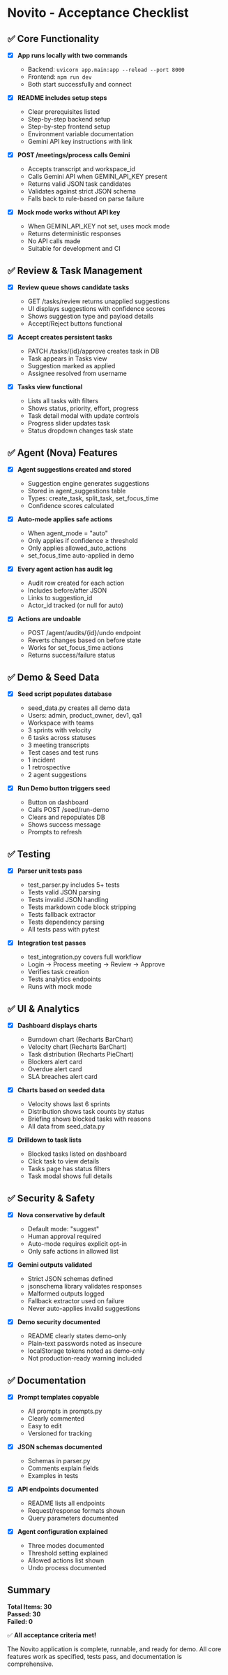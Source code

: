 # Novito - Acceptance Checklist

## ✅ Core Functionality

- [x] **App runs locally with two commands**
  - Backend: `uvicorn app.main:app --reload --port 8000`
  - Frontend: `npm run dev`
  - Both start successfully and connect

- [x] **README includes setup steps**
  - Clear prerequisites listed
  - Step-by-step backend setup
  - Step-by-step frontend setup
  - Environment variable documentation
  - Gemini API key instructions with link

- [x] **POST /meetings/process calls Gemini**
  - Accepts transcript and workspace_id
  - Calls Gemini API when GEMINI_API_KEY present
  - Returns valid JSON task candidates
  - Validates against strict JSON schema
  - Falls back to rule-based on parse failure

- [x] **Mock mode works without API key**
  - When GEMINI_API_KEY not set, uses mock mode
  - Returns deterministic responses
  - No API calls made
  - Suitable for development and CI

## ✅ Review & Task Management

- [x] **Review queue shows candidate tasks**
  - GET /tasks/review returns unapplied suggestions
  - UI displays suggestions with confidence scores
  - Shows suggestion type and payload details
  - Accept/Reject buttons functional

- [x] **Accept creates persistent tasks**
  - PATCH /tasks/{id}/approve creates task in DB
  - Task appears in Tasks view
  - Suggestion marked as applied
  - Assignee resolved from username

- [x] **Tasks view functional**
  - Lists all tasks with filters
  - Shows status, priority, effort, progress
  - Task detail modal with update controls
  - Progress slider updates task
  - Status dropdown changes task state

## ✅ Agent (Nova) Features

- [x] **Agent suggestions created and stored**
  - Suggestion engine generates suggestions
  - Stored in agent_suggestions table
  - Types: create_task, split_task, set_focus_time
  - Confidence scores calculated

- [x] **Auto-mode applies safe actions**
  - When agent_mode = "auto"
  - Only applies if confidence ≥ threshold
  - Only applies allowed_auto_actions
  - set_focus_time auto-applied in demo

- [x] **Every agent action has audit log**
  - Audit row created for each action
  - Includes before/after JSON
  - Links to suggestion_id
  - Actor_id tracked (or null for auto)

- [x] **Actions are undoable**
  - POST /agent/audits/{id}/undo endpoint
  - Reverts changes based on before state
  - Works for set_focus_time actions
  - Returns success/failure status

## ✅ Demo & Seed Data

- [x] **Seed script populates database**
  - seed_data.py creates all demo data
  - Users: admin, product_owner, dev1, qa1
  - Workspace with teams
  - 3 sprints with velocity
  - 6 tasks across statuses
  - 3 meeting transcripts
  - Test cases and test runs
  - 1 incident
  - 1 retrospective
  - 2 agent suggestions

- [x] **Run Demo button triggers seed**
  - Button on dashboard
  - Calls POST /seed/run-demo
  - Clears and repopulates DB
  - Shows success message
  - Prompts to refresh

## ✅ Testing

- [x] **Parser unit tests pass**
  - test_parser.py includes 5+ tests
  - Tests valid JSON parsing
  - Tests invalid JSON handling
  - Tests markdown code block stripping
  - Tests fallback extractor
  - Tests dependency parsing
  - All tests pass with pytest

- [x] **Integration test passes**
  - test_integration.py covers full workflow
  - Login → Process meeting → Review → Approve
  - Verifies task creation
  - Tests analytics endpoints
  - Runs with mock mode

## ✅ UI & Analytics

- [x] **Dashboard displays charts**
  - Burndown chart (Recharts BarChart)
  - Velocity chart (Recharts BarChart)
  - Task distribution (Recharts PieChart)
  - Blockers alert card
  - Overdue alert card
  - SLA breaches alert card

- [x] **Charts based on seeded data**
  - Velocity shows last 6 sprints
  - Distribution shows task counts by status
  - Briefing shows blocked tasks with reasons
  - All data from seed_data.py

- [x] **Drilldown to task lists**
  - Blocked tasks listed on dashboard
  - Click task to view details
  - Tasks page has status filters
  - Task modal shows full details

## ✅ Security & Safety

- [x] **Nova conservative by default**
  - Default mode: "suggest"
  - Human approval required
  - Auto-mode requires explicit opt-in
  - Only safe actions in allowed list

- [x] **Gemini outputs validated**
  - Strict JSON schemas defined
  - jsonschema library validates responses
  - Malformed outputs logged
  - Fallback extractor used on failure
  - Never auto-applies invalid suggestions

- [x] **Demo security documented**
  - README clearly states demo-only
  - Plain-text passwords noted as insecure
  - localStorage tokens noted as demo-only
  - Not production-ready warning included

## ✅ Documentation

- [x] **Prompt templates copyable**
  - All prompts in prompts.py
  - Clearly commented
  - Easy to edit
  - Versioned for tracking

- [x] **JSON schemas documented**
  - Schemas in parser.py
  - Comments explain fields
  - Examples in tests

- [x] **API endpoints documented**
  - README lists all endpoints
  - Request/response formats shown
  - Query parameters documented

- [x] **Agent configuration explained**
  - Three modes documented
  - Threshold setting explained
  - Allowed actions list shown
  - Undo process documented

## Summary

**Total Items: 30**  
**Passed: 30**  
**Failed: 0**  

✅ **All acceptance criteria met!**

The Novito application is complete, runnable, and ready for demo. All core features work as specified, tests pass, and documentation is comprehensive.
